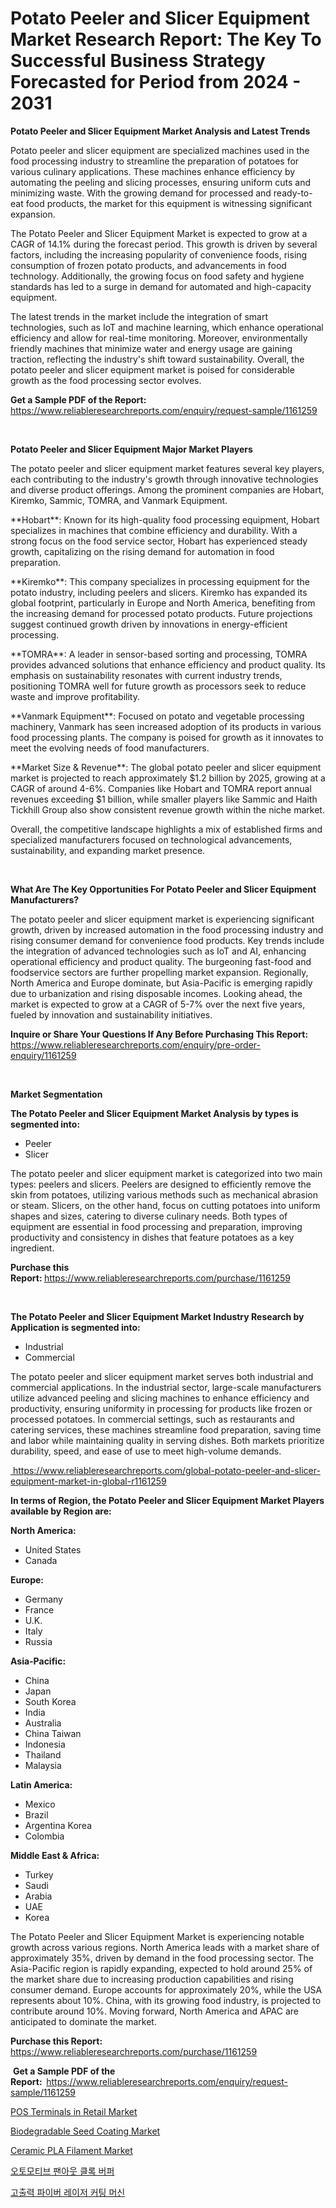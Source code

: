 <p><h1>Potato Peeler and Slicer Equipment Market Research Report: The Key To Successful Business Strategy Forecasted for Period from 2024 - 2031</h1></p><p><strong>Potato Peeler and Slicer Equipment Market Analysis and Latest Trends</strong></p>
<p><p>Potato peeler and slicer equipment are specialized machines used in the food processing industry to streamline the preparation of potatoes for various culinary applications. These machines enhance efficiency by automating the peeling and slicing processes, ensuring uniform cuts and minimizing waste. With the growing demand for processed and ready-to-eat food products, the market for this equipment is witnessing significant expansion.</p><p>The Potato Peeler and Slicer Equipment Market is expected to grow at a CAGR of 14.1% during the forecast period. This growth is driven by several factors, including the increasing popularity of convenience foods, rising consumption of frozen potato products, and advancements in food technology. Additionally, the growing focus on food safety and hygiene standards has led to a surge in demand for automated and high-capacity equipment.</p><p>The latest trends in the market include the integration of smart technologies, such as IoT and machine learning, which enhance operational efficiency and allow for real-time monitoring. Moreover, environmentally friendly machines that minimize water and energy usage are gaining traction, reflecting the industry's shift toward sustainability. Overall, the potato peeler and slicer equipment market is poised for considerable growth as the food processing sector evolves.</p></p>
<p><strong>Get a Sample PDF of the Report:&nbsp;</strong> <a href="https://www.reliableresearchreports.com/enquiry/request-sample/1161259">https://www.reliableresearchreports.com/enquiry/request-sample/1161259</a></p>
<p>&nbsp;</p>
<p><strong>Potato Peeler and Slicer Equipment Major Market Players</strong></p>
<p><p>The potato peeler and slicer equipment market features several key players, each contributing to the industry's growth through innovative technologies and diverse product offerings. Among the prominent companies are Hobart, Kiremko, Sammic, TOMRA, and Vanmark Equipment.</p><p>**Hobart**: Known for its high-quality food processing equipment, Hobart specializes in machines that combine efficiency and durability. With a strong focus on the food service sector, Hobart has experienced steady growth, capitalizing on the rising demand for automation in food preparation.</p><p>**Kiremko**: This company specializes in processing equipment for the potato industry, including peelers and slicers. Kiremko has expanded its global footprint, particularly in Europe and North America, benefiting from the increasing demand for processed potato products. Future projections suggest continued growth driven by innovations in energy-efficient processing.</p><p>**TOMRA**: A leader in sensor-based sorting and processing, TOMRA provides advanced solutions that enhance efficiency and product quality. Its emphasis on sustainability resonates with current industry trends, positioning TOMRA well for future growth as processors seek to reduce waste and improve profitability.</p><p>**Vanmark Equipment**: Focused on potato and vegetable processing machinery, Vanmark has seen increased adoption of its products in various food processing plants. The company is poised for growth as it innovates to meet the evolving needs of food manufacturers.</p><p>**Market Size & Revenue**: The global potato peeler and slicer equipment market is projected to reach approximately $1.2 billion by 2025, growing at a CAGR of around 4-6%. Companies like Hobart and TOMRA report annual revenues exceeding $1 billion, while smaller players like Sammic and Haith Tickhill Group also show consistent revenue growth within the niche market.</p><p>Overall, the competitive landscape highlights a mix of established firms and specialized manufacturers focused on technological advancements, sustainability, and expanding market presence.</p></p>
<p>&nbsp;</p>
<p><strong>What Are The Key Opportunities For Potato Peeler and Slicer Equipment Manufacturers?</strong></p>
<p><p>The potato peeler and slicer equipment market is experiencing significant growth, driven by increased automation in the food processing industry and rising consumer demand for convenience food products. Key trends include the integration of advanced technologies such as IoT and AI, enhancing operational efficiency and product quality. The burgeoning fast-food and foodservice sectors are further propelling market expansion. Regionally, North America and Europe dominate, but Asia-Pacific is emerging rapidly due to urbanization and rising disposable incomes. Looking ahead, the market is expected to grow at a CAGR of 5-7% over the next five years, fueled by innovation and sustainability initiatives.</p></p>
<p><strong>Inquire or Share Your Questions If Any Before Purchasing This Report:</strong> <a href="https://www.reliableresearchreports.com/enquiry/pre-order-enquiry/1161259">https://www.reliableresearchreports.com/enquiry/pre-order-enquiry/1161259</a></p>
<p>&nbsp;</p>
<p><strong>Market Segmentation</strong></p>
<p><strong>The Potato Peeler and Slicer Equipment Market Analysis by types is segmented into:</strong></p>
<p><ul><li>Peeler</li><li>Slicer</li></ul></p>
<p><p>The potato peeler and slicer equipment market is categorized into two main types: peelers and slicers. Peelers are designed to efficiently remove the skin from potatoes, utilizing various methods such as mechanical abrasion or steam. Slicers, on the other hand, focus on cutting potatoes into uniform shapes and sizes, catering to diverse culinary needs. Both types of equipment are essential in food processing and preparation, improving productivity and consistency in dishes that feature potatoes as a key ingredient.</p></p>
<p><strong>Purchase this Report:&nbsp;</strong><a href="https://www.reliableresearchreports.com/purchase/1161259">https://www.reliableresearchreports.com/purchase/1161259</a></p>
<p>&nbsp;</p>
<p><strong>The Potato Peeler and Slicer Equipment Market Industry Research by Application is segmented into:</strong></p>
<p><ul><li>Industrial</li><li>Commercial</li></ul></p>
<p><p>The potato peeler and slicer equipment market serves both industrial and commercial applications. In the industrial sector, large-scale manufacturers utilize advanced peeling and slicing machines to enhance efficiency and productivity, ensuring uniformity in processing for products like frozen or processed potatoes. In commercial settings, such as restaurants and catering services, these machines streamline food preparation, saving time and labor while maintaining quality in serving dishes. Both markets prioritize durability, speed, and ease of use to meet high-volume demands.</p></p>
<p><a href="https://www.reliableresearchreports.com/global-potato-peeler-and-slicer-equipment-market-in-global-r1161259">&nbsp;https://www.reliableresearchreports.com/global-potato-peeler-and-slicer-equipment-market-in-global-r1161259</a></p>
<p><strong>In terms of Region, the Potato Peeler and Slicer Equipment Market Players available by Region are:</strong></p>
<p>
    <p> <strong> North America: </strong>
        <ul>
            <li>United States</li>
            <li>Canada</li>
        </ul>
        </p> 
    <p> <strong> Europe: </strong>
        <ul>
            <li>Germany</li>
            <li>France</li>
            <li>U.K.</li>
            <li>Italy</li>
            <li>Russia</li>
        </ul>
        </p> 
    <p> <strong> Asia-Pacific: </strong>
        <ul>
            <li>China</li>
            <li>Japan</li>
            <li>South Korea</li>
            <li>India</li>
            <li>Australia</li>
            <li>China Taiwan</li>
            <li>Indonesia</li>
            <li>Thailand</li>
            <li>Malaysia</li>
        </ul>
        </p> 
    <p> <strong> Latin America: </strong>
        <ul>
            <li>Mexico</li>
            <li>Brazil</li>
            <li>Argentina Korea</li>
            <li>Colombia</li>
        </ul>
        </p> 
    <p> <strong> Middle East & Africa: </strong>
        <ul>
            <li>Turkey</li>
            <li>Saudi</li>
            <li>Arabia</li>
            <li>UAE</li>
            <li>Korea</li>
        </ul>
    </p>
    </p>
<p><p>The Potato Peeler and Slicer Equipment Market is experiencing notable growth across various regions. North America leads with a market share of approximately 35%, driven by demand in the food processing sector. The Asia-Pacific region is rapidly expanding, expected to hold around 25% of the market share due to increasing production capabilities and rising consumer demand. Europe accounts for approximately 20%, while the USA represents about 10%. China, with its growing food industry, is projected to contribute around 10%. Moving forward, North America and APAC are anticipated to dominate the market.</p></p>
<p><strong>Purchase this Report: </strong><a href="https://www.reliableresearchreports.com/purchase/1161259">https://www.reliableresearchreports.com/purchase/1161259</a></p>
<p>&nbsp;<strong>Get a Sample PDF of the Report:&nbsp;&nbsp;</strong><a href="https://www.reliableresearchreports.com/enquiry/request-sample/1161259">https://www.reliableresearchreports.com/enquiry/request-sample/1161259</a></p>
<p><strong></strong></p>
<p><p><a href="https://github.com/MarlinNader2023/Market-Research-Report-List-1/blob/main/pos-terminals-in-retail-market.md">POS Terminals in Retail Market</a></p><p><a href="https://issuu.com/reportprime-2/docs/biodegradable-seed-coating-market-s_22f73566388324">Biodegradable Seed Coating Market</a></p><p><a href="https://issuu.com/reportprime-2/docs/ceramic-pla-filament-market-size-20_b869989d0b12fa">Ceramic PLA Filament Market</a></p><p><a href="https://medium.com/@mark_mc_nulty87/%EC%84%B8%EA%B3%84-automotive-fanout-clock-buffer-market-%EC%9D%80-2024%EC%97%90%EC%84%9C-2031%EB%A1%9C-%EC%97%B0%ED%8F%89%EA%B7%A0-%EC%A6%9D%EA%B0%80%EC%9C%A8%EC%9D%84-%EB%B3%B4%EC%9D%BC-%EA%B2%83%EC%9C%BC%EB%A1%9C-%EC%98%88%EC%83%81%EB%90%A9%EB%8B%88%EB%8B%A4-f47e4f4b48e2">오토모티브 팬아웃 클록 버퍼</a></p><p><a href="https://medium.com/@mark_mc_nulty87/%EC%84%B8%EA%B3%84-high-power-fiber-laser-cutting-machine-market-%EC%9D%80-2024%EC%97%90%EC%84%9C-2031%EB%A1%9C-%EC%97%B0%ED%8F%89%EA%B7%A0-%EC%A6%9D%EA%B0%80%EC%9C%A8%EC%9D%84-%EB%B3%B4%EC%9D%BC-%EA%B2%83%EC%9C%BC%EB%A1%9C-%EC%98%88%EC%83%81%EB%90%A9%EB%8B%88%EB%8B%A4-8eda9de30839">고출력 파이버 레이저 커팅 머신</a></p></p>